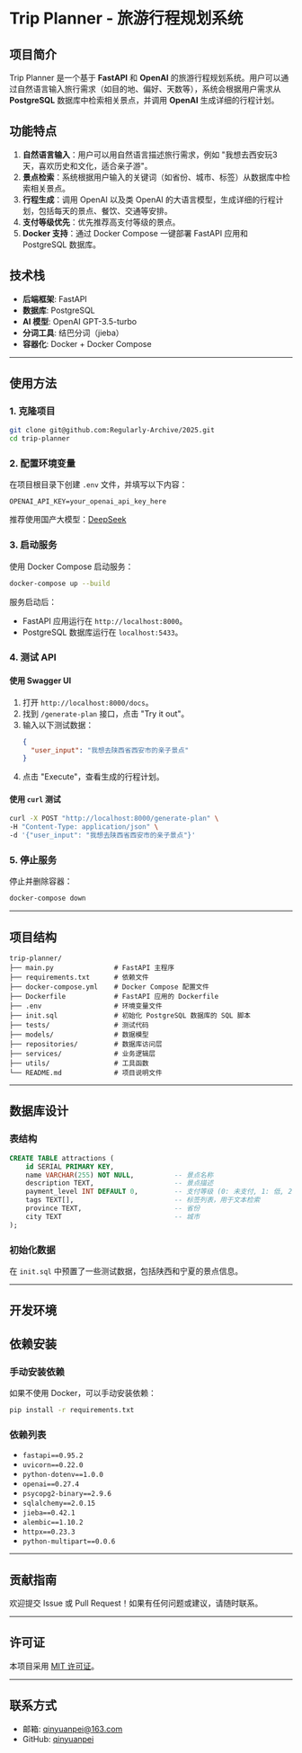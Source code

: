 # Trip Planner - 旅游行程规划系统

## 项目简介

Trip Planner 是一个基于 **FastAPI** 和 **OpenAI** 的旅游行程规划系统。用户可以通过自然语言输入旅行需求（如目的地、偏好、天数等），系统会根据用户需求从 **PostgreSQL** 数据库中检索相关景点，并调用 **OpenAI** 生成详细的行程计划。

## 功能特点

1. **自然语言输入**：用户可以用自然语言描述旅行需求，例如 "我想去西安玩3天，喜欢历史和文化，适合亲子游"。
2. **景点检索**：系统根据用户输入的关键词（如省份、城市、标签）从数据库中检索相关景点。
3. **行程生成**：调用 OpenAI 以及类 OpenAI 的大语言模型，生成详细的行程计划，包括每天的景点、餐饮、交通等安排。
4. **支付等级优先**：优先推荐高支付等级的景点。
5. **Docker 支持**：通过 Docker Compose 一键部署 FastAPI 应用和 PostgreSQL 数据库。

## 技术栈

- **后端框架**: FastAPI
- **数据库**: PostgreSQL
- **AI 模型**: OpenAI GPT-3.5-turbo
- **分词工具**: 结巴分词（jieba）
- **容器化**: Docker + Docker Compose

---

## 使用方法

### 1. 克隆项目

```bash
git clone git@github.com:Regularly-Archive/2025.git
cd trip-planner
```

### 2. 配置环境变量

在项目根目录下创建 `.env` 文件，并填写以下内容：

```
OPENAI_API_KEY=your_openai_api_key_here
```
推荐使用国产大模型：[DeepSeek](https://api-docs.deepseek.com/zh-cn/)

### 3. 启动服务

使用 Docker Compose 启动服务：

```bash
docker-compose up --build
```

服务启动后：
- FastAPI 应用运行在 `http://localhost:8000`。
- PostgreSQL 数据库运行在 `localhost:5433`。

### 4. 测试 API

#### 使用 Swagger UI
1. 打开 `http://localhost:8000/docs`。
2. 找到 `/generate-plan` 接口，点击 "Try it out"。
3. 输入以下测试数据：
   ```json
   {
     "user_input": "我想去陕西省西安市的亲子景点"
   }
   ```
4. 点击 "Execute"，查看生成的行程计划。

#### 使用 `curl` 测试
```bash
curl -X POST "http://localhost:8000/generate-plan" \
-H "Content-Type: application/json" \
-d '{"user_input": "我想去陕西省西安市的亲子景点"}'
```

### 5. 停止服务

停止并删除容器：

```bash
docker-compose down
```

---

## 项目结构

```
trip-planner/
├── main.py               # FastAPI 主程序
├── requirements.txt      # 依赖文件
├── docker-compose.yml    # Docker Compose 配置文件
├── Dockerfile            # FastAPI 应用的 Dockerfile
├── .env                  # 环境变量文件
├── init.sql              # 初始化 PostgreSQL 数据库的 SQL 脚本
├── tests/                # 测试代码
├── models/               # 数据模型
├── repositories/         # 数据库访问层
├── services/             # 业务逻辑层
├── utils/                # 工具函数
└── README.md             # 项目说明文件
```

---

## 数据库设计

### 表结构
```sql
CREATE TABLE attractions (
    id SERIAL PRIMARY KEY,
    name VARCHAR(255) NOT NULL,          -- 景点名称
    description TEXT,                    -- 景点描述
    payment_level INT DEFAULT 0,         -- 支付等级 (0: 未支付, 1: 低, 2: 中, 3: 高)
    tags TEXT[],                         -- 标签列表，用于文本检索
    province TEXT,                       -- 省份
    city TEXT                            -- 城市
);
```

### 初始化数据
在 `init.sql` 中预置了一些测试数据，包括陕西和宁夏的景点信息。

---

## 开发环境



## 依赖安装

### 手动安装依赖
如果不使用 Docker，可以手动安装依赖：

```bash
pip install -r requirements.txt
```

### 依赖列表
- `fastapi==0.95.2`
- `uvicorn==0.22.0`
- `python-dotenv==1.0.0`
- `openai==0.27.4`
- `psycopg2-binary==2.9.6`
- `sqlalchemy==2.0.15`
- `jieba==0.42.1`
- `alembic==1.10.2`
- `httpx==0.23.3`
- `python-multipart==0.0.6`

---

## 贡献指南

欢迎提交 Issue 或 Pull Request！如果有任何问题或建议，请随时联系。

---

## 许可证

本项目采用 [MIT 许可证](LICENSE)。

---

## 联系方式

- 邮箱: qinyuanpei@163.com
- GitHub: [qinyuanpei](https://github.com/qinyuanpei)
